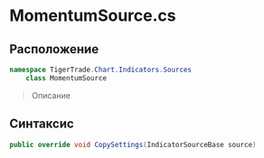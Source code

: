 
# MomentumSource.cs
## Расположение
```csharp
namespace TigerTrade.Chart.Indicators.Sources  
    class MomentumSource
```

> Описание

## Синтаксис
```csharp
public override void CopySettings(IndicatorSourceBase source)
```

